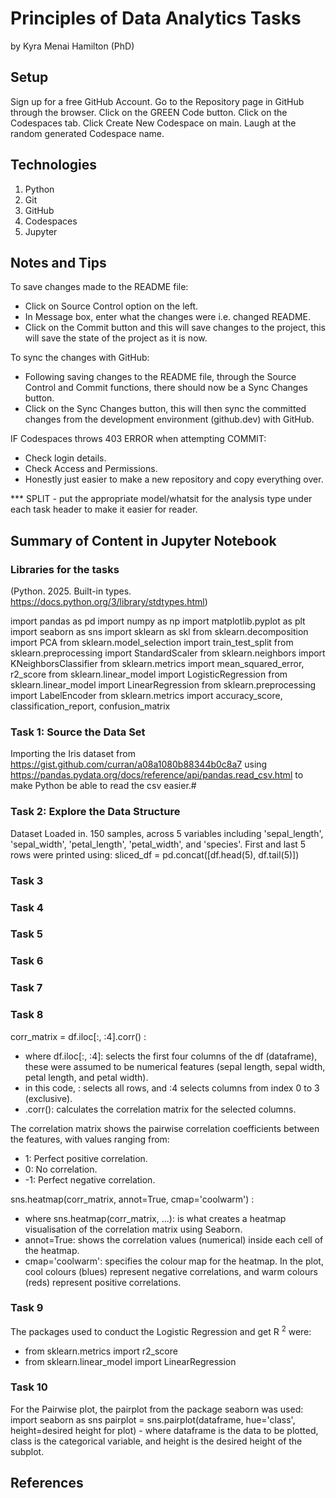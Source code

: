 # Principles of Data Analytics Tasks

by Kyra Menai Hamilton (PhD)

## Setup

Sign up for a free GitHub Account.
Go to the Repository page in GitHub through the browser.
Click on the GREEN Code button.
Click on the Codespaces tab.
Click Create New Codespace on main.
Laugh at the random generated Codespace name.

## Technologies

1. Python
2. Git
3. GitHub
4. Codespaces
5. Jupyter

## Notes and Tips

To save changes made to the README file:

- Click on Source Control option on the left.
- In Message box, enter what the changes were i.e. changed README.
- Click on the Commit button and this will save changes to the project, this will save the state of the project as it is now.

To sync the changes with GitHub:

- Following saving changes to the README file, through the Source Control and Commit functions, there should now be a Sync Changes button.
- Click on the Sync Changes button, this will then sync the committed changes from the development environment (github.dev) with GitHub.

IF Codespaces throws 403 ERROR when attempting COMMIT:

- Check login details.
- Check Access and Permissions.
- Honestly just easier to make a new repository and copy everything over.

*** SPLIT - put the appropriate model/whatsit for the analysis type under each task header to make it easier for reader.

## Summary of Content in Jupyter Notebook

### Libraries for the tasks

(Python. 2025. Built-in types. https://docs.python.org/3/library/stdtypes.html)

import pandas as pd
import numpy as np
import matplotlib.pyplot as plt
import seaborn as sns
import sklearn as skl
from sklearn.decomposition import PCA
from sklearn.model_selection import train_test_split
from sklearn.preprocessing import StandardScaler
from sklearn.neighbors import KNeighborsClassifier
from sklearn.metrics import mean_squared_error, r2_score
from sklearn.linear_model import LogisticRegression
from sklearn.linear_model import LinearRegression
from sklearn.preprocessing import LabelEncoder
from sklearn.metrics import accuracy_score, classification_report, confusion_matrix

### Task 1: Source the Data Set

Importing the Iris dataset from https://gist.github.com/curran/a08a1080b88344b0c8a7 using https://pandas.pydata.org/docs/reference/api/pandas.read_csv.html to make Python be able to read the csv easier.#

### Task 2: Explore the Data Structure

Dataset Loaded in.
150 samples, across 5 variables including 'sepal_length', 'sepal_width', 'petal_length', 'petal_width', and 'species'.
First and last 5 rows were printed using: sliced_df = pd.concat([df.head(5), df.tail(5)])

### Task 3

### Task 4

### Task 5

### Task 6

### Task 7

### Task 8

corr_matrix = df.iloc[:, :4].corr() :

- where df.iloc[:, :4]: selects the first four columns of the df (dataframe), these were assumed to be numerical features (sepal length, sepal width, petal length, and petal width).
- in this code, : selects all rows, and :4 selects columns from index 0 to 3 (exclusive).
- .corr(): calculates the correlation matrix for the selected columns.

The correlation matrix shows the pairwise correlation coefficients between the features, with values ranging from:

-  1: Perfect positive correlation.
-  0: No correlation.
- -1: Perfect negative correlation.

sns.heatmap(corr_matrix, annot=True, cmap='coolwarm') :

- where sns.heatmap(corr_matrix, ...): is what creates a heatmap visualisation of the correlation matrix using Seaborn.
- annot=True: shows the correlation values (numerical) inside each cell of the heatmap.
- cmap='coolwarm': specifies the colour map for the heatmap. In the plot, cool colours (blues) represent negative correlations, and warm colours (reds) represent positive correlations.

### Task 9

The packages used to conduct the Logistic Regression and get R <sup>2</sup> were:

- from sklearn.metrics import r2_score
- from sklearn.linear_model import LinearRegression

### Task 10

For the Pairwise plot, the pairplot from the package seaborn was used:
import seaborn as sns
pairplot = sns.pairplot(dataframe, hue='class', height=desired height for plot) - where dataframe is the data to be plotted, class is the categorical variable, and height is the desired height of the subplot.

## References
